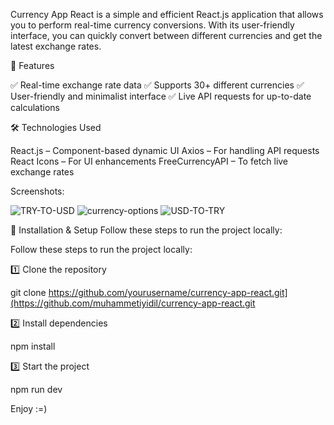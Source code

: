 Currency App React is a simple and efficient React.js application that allows you to perform real-time currency conversions. With its user-friendly interface, you can quickly convert between different currencies and get the latest exchange rates.

🚀 Features

✅ Real-time exchange rate data
✅ Supports 30+ different currencies
✅ User-friendly and minimalist interface
✅ Live API requests for up-to-date calculations

🛠 Technologies Used

React.js – Component-based dynamic UI
Axios – For handling API requests
React Icons – For UI enhancements
FreeCurrencyAPI – To fetch live exchange rates

Screenshots:

![TRY-TO-USD](https://github.com/user-attachments/assets/dd44afb5-5fd8-4e62-9af6-e5160cebd558)
![currency-options](https://github.com/user-attachments/assets/69b63caa-8f1c-4f78-a590-622291e8cc1c)
![USD-TO-TRY](https://github.com/user-attachments/assets/402511d7-aae8-4901-836f-40400c147889)


🔧 Installation & Setup
Follow these steps to run the project locally:

Follow these steps to run the project locally:

1️⃣ Clone the repository

git clone https://github.com/yourusername/currency-app-react.git](https://github.com/muhammetiyidil/currency-app-react.git

2️⃣ Install dependencies

npm install

3️⃣ Start the project

npm run dev

Enjoy :=)
